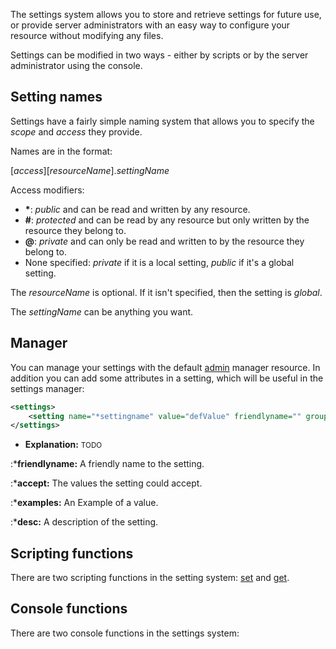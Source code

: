 The settings system allows you to store and retrieve settings for future use, or provide server administrators with an easy way to configure your resource without modifying any files.

Settings can be modified in two ways - either by scripts or by the server administrator using the console.

Setting names
-------------

Settings have a fairly simple naming system that allows you to specify the *scope* and *access* they provide.

Names are in the format:

\[*access*\]\[*resourceName*\].*settingName*

Access modifiers:

-   **\***: *public* and can be read and written by any resource.
-   **\#**: *protected* and can be read by any resource but only written by the resource they belong to.
-   **@**: *private* and can only be read and written to by the resource they belong to.
-   None specified: *private* if it is a local setting, *public* if it's a global setting.

The *resourceName* is optional. If it isn't specified, then the setting is *global*.

The *settingName* can be anything you want.

Manager
-------

You can manage your settings with the default [admin](/docs/resource:admin.md "wikilink") manager resource. In addition you can add some attributes in a setting, which will be useful in the settings manager:

``` xml
<settings>
    <setting name="*settingname" value="defValue" friendlyname="" group="" accept="" examples="" desc="" />
</settings>
```

-   **Explanation:** <small>TODO</small>

:\***friendlyname:** A friendly name to the setting.

:\***accept:** The values the setting could accept.

:\***examples:** An Example of a value.

:\***desc:** A description of the setting.

Scripting functions
-------------------

There are two scripting functions in the setting system: [set](/docs/set.md "wikilink") and [get](/get.md "wikilink").

Console functions
-----------------

There are two console functions in the settings system:
